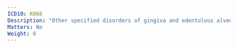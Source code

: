 ```yaml
---
ICD10: K068
Description: "Other specified disorders of gingiva and edentulous alveolar ridge"
Matters: No
Weight: 0
---
```

